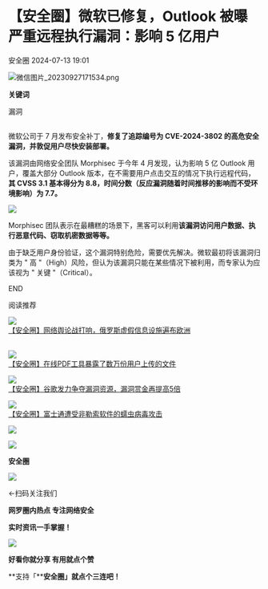 #  【安全圈】微软已修复，Outlook 被曝严重远程执行漏洞：影响 5 亿用户   
 安全圈   2024-07-13 19:01  
  
![](https://mmbiz.qpic.cn/sz_mmbiz_png/aBHpjnrGylgOvEXHviaXu1fO2nLov9bZ055v7s8F6w1DD1I0bx2h3zaOx0Mibd5CngBwwj2nTeEbupw7xpBsx27Q/640?wx_fmt=png&from=appmsg "微信图片_20230927171534.png")  
  
  
**关键词**  
  
  
  
漏洞  
  
  
##   
  
微软公司于 7 月发布安全补丁，**修复了追踪编号为 CVE-2024-3802 的高危安全漏洞，并敦促用户尽快安装部署。**  
  
该漏洞由网络安全团队 Morphisec 于今年 4 月发现，认为影响 5 亿 Outlook 用户，覆盖大部分 Outlook 版本，在不需要用户点击交互的情况下执行远程代码，**其 CVSS 3.1 基本得分为 8.8，时间分数（反应漏洞随着时间推移的影响而不受环境影响）为 7.7。**  
  
![](https://mmbiz.qpic.cn/sz_mmbiz_jpg/aBHpjnrGylhtc9Ez4OQAr6O8TXBb1P61efxTHajpE9aQlcERicnWxdicVUo2ZlUZtpLBSCsQ2rIeQFbKruqMKjzw/640?wx_fmt=jpeg&from=appmsg "")  
  
Morphisec 团队表示在最糟糕的场景下，黑客可以利用**该漏洞访问用户数据、执行恶意代码、窃取机密数据等等。**  
  
由于缺乏用户身份验证，这个漏洞特别危险，需要优先解决。微软最初将该漏洞归类为 " 高 "（High）风险，但认为该漏洞只能在某些情况下被利用，而专家认为应该视为 " 关键 "（Critical）。  
  
  
END  
  
  
阅读推荐  
  
  
![](https://mmbiz.qpic.cn/sz_mmbiz_jpg/aBHpjnrGyljqu0XfvUvsKk4q5bN5gSSbkryossYYj148s0M5ZK61X0GsCaB5ald7P5wq9uRNjIZLnbtibu0KibNA/640?wx_fmt=jpeg "")  
[【安全圈】网络舆论战打响，俄罗斯虚假信息设施遍布欧洲](http://mp.weixin.qq.com/s?__biz=MzIzMzE4NDU1OQ==&mid=2652062747&idx=1&sn=0752adb663f14a979fff14376d3633d7&chksm=f36e685bc419e14d8b99a2c8570e02b514c3767345df7b9bc44b1c85463caeeac04d4c8c9f8a&scene=21#wechat_redirect)  
     
  
  
![](https://mmbiz.qpic.cn/sz_mmbiz_jpg/aBHpjnrGyljqu0XfvUvsKk4q5bN5gSSbrlYGDby1LetViaiaMkCEnicQW9qzNlsicA0XqH5geN3jsA5R1ypGRIUo1Q/640?wx_fmt=jpeg "")  
[【安全圈】在线PDF工具暴露了数万份用户上传的文件](http://mp.weixin.qq.com/s?__biz=MzIzMzE4NDU1OQ==&mid=2652062747&idx=2&sn=4e89e5478e96a7d2f8ff761b514bface&chksm=f36e685bc419e14d1000d9fbbc670d7314e12320c94ce1094f3a8d79d648c78fef551f356a45&scene=21#wechat_redirect)  
  
  
  
![](https://mmbiz.qpic.cn/sz_mmbiz_jpg/aBHpjnrGyljqu0XfvUvsKk4q5bN5gSSb6Olic9F99xqf1ibN6urUMiaHiaaJHDf0wpgLWwLibkGvaMUicFn3A5B7FjgA/640?wx_fmt=jpeg "")  
[【安全圈】谷歌发力争夺漏洞资源，漏洞赏金再提高5倍](http://mp.weixin.qq.com/s?__biz=MzIzMzE4NDU1OQ==&mid=2652062747&idx=3&sn=ae5e5926e091aae0dab0734b1cf7101d&chksm=f36e685bc419e14d768fa9bc500a9857c94575572d048ff9c6bf974756a5d7b848315e991b37&scene=21#wechat_redirect)  
  
  
  
![](https://mmbiz.qpic.cn/sz_mmbiz_jpg/aBHpjnrGyljqu0XfvUvsKk4q5bN5gSSbMBIFTPDJ98aguwSkOoT5wgxSJXhB13wDOAiaIt5ZjkotjmWEibfEQ3KQ/640?wx_fmt=jpeg "")  
[【安全圈】富士通遭受非勒索软件的蠕虫病毒攻击](http://mp.weixin.qq.com/s?__biz=MzIzMzE4NDU1OQ==&mid=2652062747&idx=4&sn=76ad330d200254b23011957c7e5da32e&chksm=f36e685bc419e14d91c10b4eac374ca479215179fd93d027c6a37df69d4178a097e0e1ed278a&scene=21#wechat_redirect)  
  
  
  
  
  
  
![](https://mmbiz.qpic.cn/mmbiz_gif/aBHpjnrGylgeVsVlL5y1RPJfUdozNyCEft6M27yliapIdNjlcdMaZ4UR4XxnQprGlCg8NH2Hz5Oib5aPIOiaqUicDQ/640?wx_fmt=gif "")  
  
  
  
![](https://mmbiz.qpic.cn/mmbiz_png/aBHpjnrGylgeVsVlL5y1RPJfUdozNyCEDQIyPYpjfp0XDaaKjeaU6YdFae1iagIvFmFb4djeiahnUy2jBnxkMbaw/640?wx_fmt=png "")  
  
**安全圈**  
  
![](https://mmbiz.qpic.cn/mmbiz_gif/aBHpjnrGylgeVsVlL5y1RPJfUdozNyCEft6M27yliapIdNjlcdMaZ4UR4XxnQprGlCg8NH2Hz5Oib5aPIOiaqUicDQ/640?wx_fmt=gif "")  
  
  
←扫码关注我们  
  
**网罗圈内热点 专注网络安全**  
  
**实时资讯一手掌握！**  
  
  
![](https://mmbiz.qpic.cn/mmbiz_gif/aBHpjnrGylgeVsVlL5y1RPJfUdozNyCE3vpzhuku5s1qibibQjHnY68iciaIGB4zYw1Zbl05GQ3H4hadeLdBpQ9wEA/640?wx_fmt=gif "")  
  
**好看你就分享 有用就点个赞**  
  
**支持「****安全圈」就点个三连吧！**  
  
